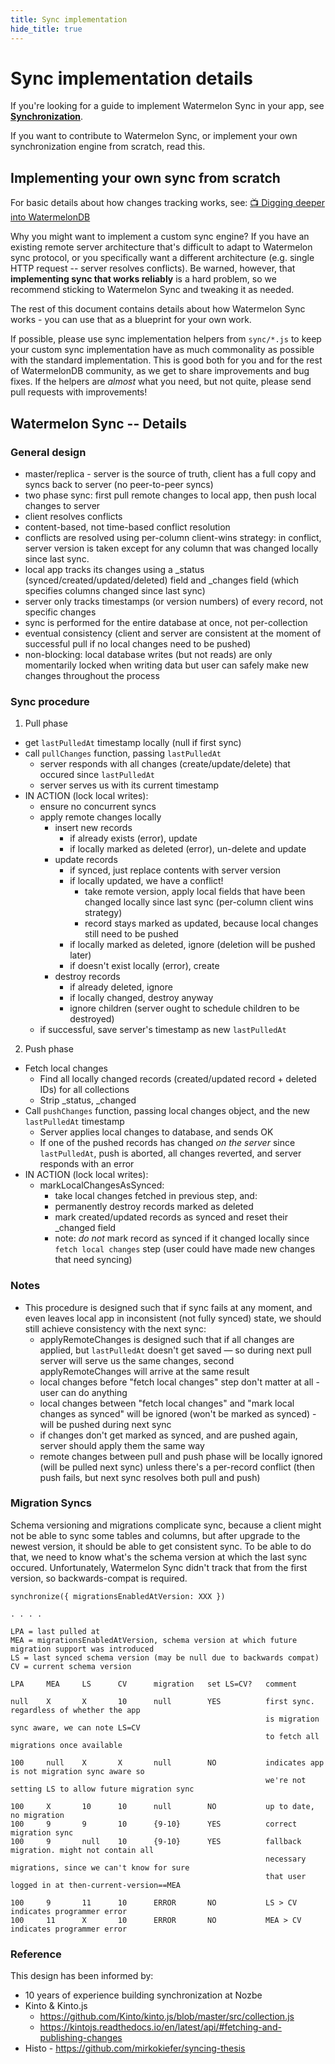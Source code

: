 ```yaml
---
title: Sync implementation
hide_title: true
---
```


# Sync implementation details

If you're looking for a guide to implement Watermelon Sync in your app, see [**Synchronization**](../Sync/Intro.md).

If you want to contribute to Watermelon Sync, or implement your own synchronization engine from scratch, read this.

## Implementing your own sync from scratch

For basic details about how changes tracking works, see: [📺 Digging deeper into WatermelonDB](https://www.youtube.com/watch?v=uFvHURTRLxQ)

Why you might want to implement a custom sync engine? If you have an existing remote server architecture that's difficult to adapt to Watermelon sync protocol, or you specifically want a different architecture (e.g. single HTTP request -- server resolves conflicts). Be warned, however, that **implementing sync that works reliably** is a hard problem, so we recommend sticking to Watermelon Sync and tweaking it as needed.

The rest of this document contains details about how Watermelon Sync works - you can use that as a blueprint for your own work.

If possible, please use sync implementation helpers from `sync/*.js` to keep your custom sync implementation have as much commonality as possible with the standard implementation. This is good both for you and for the rest of WatermelonDB community, as we get to share improvements and bug fixes. If the helpers are _almost_ what you need, but not quite, please send pull requests with improvements!

## Watermelon Sync -- Details

### General design

- master/replica - server is the source of truth, client has a full copy and syncs back to server (no peer-to-peer syncs)
- two phase sync: first pull remote changes to local app, then push local changes to server
- client resolves conflicts
- content-based, not time-based conflict resolution
- conflicts are resolved using per-column client-wins strategy: in conflict, server version is taken
  except for any column that was changed locally since last sync.
- local app tracks its changes using a _status (synced/created/updated/deleted) field and _changes
  field (which specifies columns changed since last sync)
- server only tracks timestamps (or version numbers) of every record, not specific changes
- sync is performed for the entire database at once, not per-collection
- eventual consistency (client and server are consistent at the moment of successful pull if no
  local changes need to be pushed)
- non-blocking: local database writes (but not reads) are only momentarily locked when writing data
  but user can safely make new changes throughout the process

### Sync procedure

1. Pull phase
  - get `lastPulledAt` timestamp locally (null if first sync)
  - call `pullChanges` function, passing `lastPulledAt`
    - server responds with all changes (create/update/delete) that occured since `lastPulledAt`
    - server serves us with its current timestamp
  - IN ACTION (lock local writes):
    - ensure no concurrent syncs
    - apply remote changes locally
      - insert new records
        - if already exists (error), update
        - if locally marked as deleted (error), un-delete and update
      - update records
        - if synced, just replace contents with server version
        - if locally updated, we have a conflict!
          - take remote version, apply local fields that have been changed locally since last sync
            (per-column client wins strategy)
          - record stays marked as updated, because local changes still need to be pushed
        - if locally marked as deleted, ignore (deletion will be pushed later)
        - if doesn't exist locally (error), create
      - destroy records
        - if already deleted, ignore
        - if locally changed, destroy anyway
        - ignore children (server ought to schedule children to be destroyed)
    - if successful, save server's timestamp as new `lastPulledAt`
2. Push phase
  - Fetch local changes
    - Find all locally changed records (created/updated record + deleted IDs) for all collections
    - Strip _status, _changed
  - Call `pushChanges` function, passing local changes object, and the new `lastPulledAt` timestamp
    - Server applies local changes to database, and sends OK
    - If one of the pushed records has changed *on the server* since `lastPulledAt`, push is aborted,
      all changes reverted, and server responds with an error
  - IN ACTION (lock local writes):
    - markLocalChangesAsSynced:
      - take local changes fetched in previous step, and:
      - permanently destroy records marked as deleted
      - mark created/updated records as synced and reset their _changed field
      - note: *do not* mark record as synced if it changed locally since `fetch local changes` step
        (user could have made new changes that need syncing)

### Notes

- This procedure is designed such that if sync fails at any moment, and even leaves local app in
  inconsistent (not fully synced) state, we should still achieve consistency with the next sync:
  - applyRemoteChanges is designed such that if all changes are applied, but `lastPulledAt` doesn't get
    saved — so during next pull server will serve us the same changes, second applyRemoteChanges will
    arrive at the same result
  - local changes before "fetch local changes" step don't matter at all - user can do anything
  - local changes between "fetch local changes" and "mark local changes as synced" will be ignored
    (won't be marked as synced) - will be pushed during next sync
  - if changes don't get marked as synced, and are pushed again, server should apply them the same way
  - remote changes between pull and push phase will be locally ignored (will be pulled next sync)
    unless there's a per-record conflict (then push fails, but next sync resolves both pull and push)

### Migration Syncs

Schema versioning and migrations complicate sync, because a client might not be able to sync some tables and columns, but after upgrade to the newest version, it should be able to get consistent sync. To be able
to do that, we need to know what's the schema version at which the last sync occured. Unfortunately,
Watermelon Sync didn't track that from the first version, so backwards-compat is required.

```
synchronize({ migrationsEnabledAtVersion: XXX })

. . . .

LPA = last pulled at
MEA = migrationsEnabledAtVersion, schema version at which future migration support was introduced
LS = last synced schema version (may be null due to backwards compat)
CV = current schema version

LPA     MEA     LS      CV      migration   set LS=CV?   comment

null    X       X       10      null        YES          first sync. regardless of whether the app
                                                         is migration sync aware, we can note LS=CV
                                                         to fetch all migrations once available

100     null    X       X       null        NO           indicates app is not migration sync aware so
                                                         we're not setting LS to allow future migration sync

100     X       10      10      null        NO           up to date, no migration
100     9       9       10      {9-10}      YES          correct migration sync
100     9       null    10      {9-10}      YES          fallback migration. might not contain all
                                                         necessary migrations, since we can't know for sure
                                                         that user logged in at then-current-version==MEA

100     9       11      10      ERROR       NO           LS > CV indicates programmer error
100     11      X       10      ERROR       NO           MEA > CV indicates programmer error
```

### Reference

This design has been informed by:

- 10 years of experience building synchronization at Nozbe
- Kinto & Kinto.js
  - https://github.com/Kinto/kinto.js/blob/master/src/collection.js
  - https://kintojs.readthedocs.io/en/latest/api/#fetching-and-publishing-changes
- Histo - https://github.com/mirkokiefer/syncing-thesis
